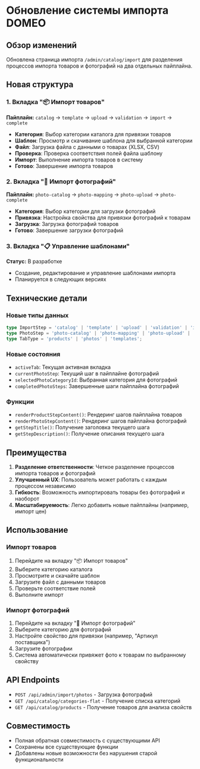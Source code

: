 # Обновление системы импорта DOMEO

## Обзор изменений

Обновлена страница импорта `/admin/catalog/import` для разделения процессов импорта товаров и фотографий на два отдельных пайплайна.

## Новая структура

### 1. Вкладка "📦 Импорт товаров"
**Пайплайн:** `catalog` → `template` → `upload` → `validation` → `import` → `complete`

- **Категория**: Выбор категории каталога для привязки товаров
- **Шаблон**: Просмотр и скачивание шаблона для выбранной категории
- **Файл**: Загрузка файла с данными о товарах (XLSX, CSV)
- **Проверка**: Проверка соответствия полей файла шаблону
- **Импорт**: Выполнение импорта товаров в систему
- **Готово**: Завершение импорта товаров

### 2. Вкладка "📸 Импорт фотографий"
**Пайплайн:** `photo-catalog` → `photo-mapping` → `photo-upload` → `photo-complete`

- **Категория**: Выбор категории для загрузки фотографий
- **Привязка**: Настройка свойства для привязки фотографий к товарам
- **Загрузка**: Загрузка фотографий товаров
- **Готово**: Завершение загрузки фотографий

### 3. Вкладка "📋 Управление шаблонами"
**Статус:** В разработке

- Создание, редактирование и управление шаблонами импорта
- Планируется в следующих версиях

## Технические детали

### Новые типы данных
```typescript
type ImportStep = 'catalog' | 'template' | 'upload' | 'validation' | 'import' | 'complete';
type PhotoStep = 'photo-catalog' | 'photo-mapping' | 'photo-upload' | 'photo-complete';
type TabType = 'products' | 'photos' | 'templates';
```

### Новые состояния
- `activeTab`: Текущая активная вкладка
- `currentPhotoStep`: Текущий шаг в пайплайне фотографий
- `selectedPhotoCategoryId`: Выбранная категория для фотографий
- `completedPhotoSteps`: Завершенные шаги пайплайна фотографий

### Функции
- `renderProductStepContent()`: Рендеринг шагов пайплайна товаров
- `renderPhotoStepContent()`: Рендеринг шагов пайплайна фотографий
- `getStepTitle()`: Получение заголовка текущего шага
- `getStepDescription()`: Получение описания текущего шага

## Преимущества

1. **Разделение ответственности**: Четкое разделение процессов импорта товаров и фотографий
2. **Улучшенный UX**: Пользователь может работать с каждым процессом независимо
3. **Гибкость**: Возможность импортировать товары без фотографий и наоборот
4. **Масштабируемость**: Легко добавить новые пайплайны (например, импорт цен)

## Использование

### Импорт товаров
1. Перейдите на вкладку "📦 Импорт товаров"
2. Выберите категорию каталога
3. Просмотрите и скачайте шаблон
4. Загрузите файл с данными товаров
5. Проверьте соответствие полей
6. Выполните импорт

### Импорт фотографий
1. Перейдите на вкладку "📸 Импорт фотографий"
2. Выберите категорию для фотографий
3. Настройте свойство для привязки (например, "Артикул поставщика")
4. Загрузите фотографии
5. Система автоматически привяжет фото к товарам по выбранному свойству

## API Endpoints

- `POST /api/admin/import/photos` - Загрузка фотографий
- `GET /api/catalog/categories-flat` - Получение списка категорий
- `GET /api/catalog/products` - Получение товаров для анализа свойств

## Совместимость

- Полная обратная совместимость с существующими API
- Сохранены все существующие функции
- Добавлены новые возможности без нарушения старой функциональности
